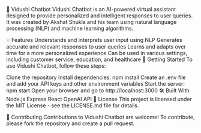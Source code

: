 🤖 Vidushi Chatbot
Vidushi Chatbot is an AI-powered virtual assistant designed to provide personalized and intelligent responses to user queries. It was created by Akshat Shukla and his team using natural language processing (NLP) and machine learning algorithms.

💡 Features
Understands and interprets user input using NLP
Generates accurate and relevant responses to user queries
Learns and adapts over time for a more personalized experience
Can be used in various settings, including customer service, education, and healthcare
🚀 Getting Started
To use Vidushi Chatbot, follow these steps:

Clone the repository
Install dependencies: npm install
Create an .env file and add your API keys and other environment variables
Start the server: npm start
Open your browser and go to http://localhost:3000
🛠️ Built With
Node.js
Express
React
OpenAI API
📝 License
This project is licensed under the MIT License - see the LICENSE.md file for details.

🤝 Contributing
Contributions to Vidushi Chatbot are welcome! To contribute, please fork the repository and create a pull request.



